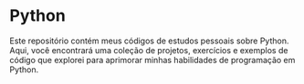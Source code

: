 # Python
Este repositório contém meus códigos de estudos pessoais sobre Python. Aqui, você encontrará uma coleção de projetos, exercícios e exemplos de código que explorei para aprimorar minhas habilidades de programação em Python.
